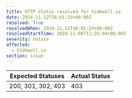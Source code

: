```yaml
---
title: HTTP Status resolved for hidewall.io
date: 2024-11-12T16:01:23+00:00Z
resolved: True
resolvedWhen: 2024-11-12T16:01:23+00:00Z
resolvedStartTime: 2024-11-08T11:28:04+00:00Z
severity: notice
affected:
  - hidewall.io
section: issue
---
```


| Expected Statuses | Actual Status  |
|-------------------|----------------|
| 200, 301, 302, 403 | 403 |
